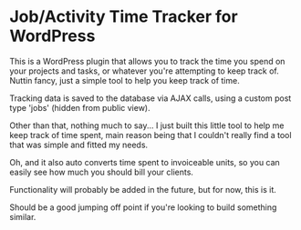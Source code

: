 # Job/Activity Time Tracker for WordPress

This is a WordPress plugin that allows you to track the time you spend on your projects and tasks, or whatever you're attempting to keep track of. Nuttin fancy, just a simple tool to help you keep track of time.

Tracking data is saved to the database via AJAX calls, using a custom post type 'jobs' (hidden from public view).

Other than that, nothing much to say... I just built this little tool to help me keep track of time spent, main reason being that I couldn't really find a tool that was simple and fitted my needs.

Oh, and it also auto converts time spent to invoiceable units, so you can easily see how much you should bill your clients.

Functionality will probably be added in the future, but for now, this is it.

Should be a good jumping off point if you're looking to build something similar.